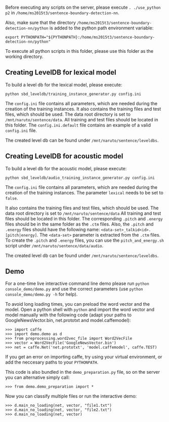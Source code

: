Before executing any scripts on the server, please execute `. ./use_python p2` in `/home/ms2015t3/sentence-boundary-detection-nn`.

Also, make sure that the directory `/home/ms2015t3/sentence-boundary-detection-nn/python` is added to the python path environment variable:

```
export PYTHONPATH="${PYTHONPATH}:/home/ms2015t3/sentence-boundary-detection-nn/python"
```

To execute all python scripts in this folder, please use this folder as the working directory.

## Creating LevelDB for lexical model

To build a level db for the lexical model, please execute:
```
python sbd_leveldb/training_instance_generator.py config.ini
```
The `config.ini` file contains all parameters, which are needed during the creation of the training instances. 
It also contains the training files and test files, which should be used. 
The data root directory is set to `/mnt/naruto/sentence/data`. 
All training and test files should be located in this folder.
The `config.ini.default` file contains an example of a valid `config.ini` file.

The created level db can be found under `/mnt/naruto/sentence/leveldbs`.

## Creating LevelDB for acoustic model

To build a level db for the acoustic model, please execute:
```
python sbd_leveldb/audio_training_instance_generator.py config.ini
```
The `config.ini` file contains all parameters, which are needed during the creation of the training instances. 
The parameter `lexical` needs to be set to `false`.

It also contains the training files and test files, which should be used. 
The data root directory is set to `/mnt/naruto/sentence/data`
All training and test files should be located in this folder.
The corresponding `.pitch` and `.energy` files should be in the same folder as the `.ctm` files.
Also, the `.pitch` and `.energy` files should have the following name: `<data-set>_talkid<id>.[pitch|energy]`.
The `<data-set>` parameter is extracted from the `.ctm` files.
To create the `.pitch` and `.energy` files, you can use the `pitch_and_energy.sh` script under `/mnt/naruto/sentence/data/audio`.

The created level db can be found under `/mnt/naruto/sentence/leveldbs`.

## Demo

For a one-time live interactive command line demo please run `python console_demo/demo.py` and use the correct parameters (use `python console_demo/demo.py -h` for help).

To avoid long loading times, you can preload the word vector and the model. Open a python shell with `python` and import the word vector and model manually with the following code (adapt your paths to GoogleNewsVector.bin, net.prototxt and model.caffemodel):

```
>>> import caffe
>>> import demo.demo as d
>>> from preprocessing.word2vec_file import Word2VecFile
>>> vector = Word2VecFile('GoogleNewsVector.bin')
>>> net = caffe.Net('net.prototxt', 'model.caffemodel', caffe.TEST)
```
If you get an error on importing caffe, try using your virtual environment, or add the neccesary paths to your `PYTHONPATH`.

This code is also bundled in the `demo_preparation.py` file, so on the server you can alternative simply call:
```
>>> from demo.demo_preparation import *
```

Now you can classify multiple files or run the interactive demo:
```
>>> d.main_no_loading(net, vector, "file1.txt")
>>> d.main_no_loading(net, vector, "file2.txt")
>>> d.main_no_loading(net, vector)
```
